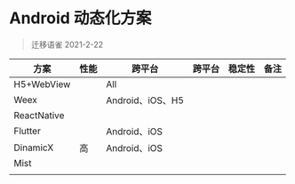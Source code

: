 # Android 动态化方案

> 迁移语雀 2021-2-22


| 方案        | 性能 | 跨平台           | 跨平台 | 稳定性 | 备注 |
| ----------- | ---- | ---------------- | ------ | ------ | ---- |
| H5+WebView  |      | All              |        |        |      |
| Weex        |      | Android、iOS、H5 |        |        |      |
| ReactNative |      |                  |        |        |      |
| Flutter     |      | Android、iOS     |        |        |      |
| DinamicX    | 高   | Android、iOS     |        |        |      |
| Mist        |      |                  |        |        |      |
|             |      |                  |        |        |      |


